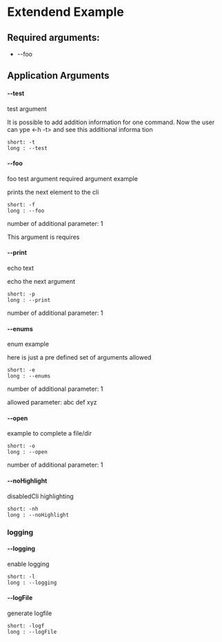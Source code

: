 

# Extendend Example
## Required arguments:
 * --foo
## Application Arguments
#### --test
test argument

It is possible to add addition information for one command. Now the user can ype <-h -t> and see this additional informa
tion

    short: -t
    long : --test

#### --foo
foo test argument  required argument example

prints the next element to the cli

    short: -f
    long : --foo

number of additional parameter: 1

 This argument is requires
#### --print
echo text

echo the next argument

    short: -p
    long : --print

number of additional parameter: 1

 #### --enums
enum example

here is just a pre defined set of arguments allowed

    short: -e
    long : --enums

number of additional parameter: 1

 allowed parameter:  abc def xyz
#### --open
example to complete a file/dir



    short: -o
    long : --open

number of additional parameter: 1

 #### --noHighlight
disabledCli highlighting



    short: -nh
    long : --noHighlight

### logging
#### --logging
enable logging



    short: -l
    long : --logging

#### --logFile
generate logfile



    short: -logf
    long : --logFile
